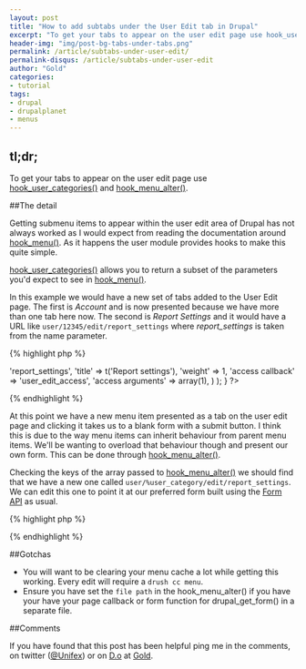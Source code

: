 ```yaml
---
layout: post
title: "How to add subtabs under the User Edit tab in Drupal"
excerpt: "To get your tabs to appear on the user edit page use hook_user_categories() and hook_menu_alter()"
header-img: "img/post-bg-tabs-under-tabs.png"
permalink: /article/subtabs-under-user-edit/
permalink-disqus: /article/subtabs-under-user-edit
author: "Gold"
categories:
- tutorial
tags:
- drupal
- drupalplanet
- menus
---
```


## tl;dr;

To get your tabs to appear on the user edit page use [hook_user_categories()] and [hook_menu_alter()].

##The detail

Getting submenu items to appear within the user edit area of Drupal has not always worked as I would expect from reading the documentation around [hook_menu()]. As it happens the user module provides hooks to make this quite simple.

[hook_user_categories()] allows you to return a subset of the parameters you'd expect to see in [hook_menu()].

In this example we would have a new set of tabs added to the User Edit page.  The first is *Account* and is now presented because we have more than one tab here now.  The second is *Report Settings* and it would have a URL like `user/12345/edit/report_settings` where *report_settings* is taken from the name parameter.

{% highlight php %}
<?php
/**
 * Implements hook_user_categories().
 */
function my_module_user_categories() {
  return array(
    array(
      'name' => 'report_settings',
      'title' => t('Report settings'),
      'weight' => 1,
      'access callback' => 'user_edit_access',
      'access arguments' => array(1),
    )
  );
}
?>
{% endhighlight %}

At this point we have a new menu item presented as a tab on the user edit page and clicking it takes us to a blank form with a submit button. I think this is due to the way menu items can inherit behaviour from parent menu items. We'll be wanting to overload that behaviour though and present our own form.  This can be done through [hook_menu_alter()].

Checking the keys of the array passed to [hook_menu_alter()] we should find that we have a new one called `user/%user_category/edit/report_settings`. We can edit this one to point it at our preferred form built using the [Form API] as usual.

{% highlight php %}
<?php
/**
 * Implements hook_menu_alter().
 */
function my_module_menu_alter(&$callbacks) {
  $callbacks['user/%user_category/edit/report_settings']['page arguments'] = array('my_module_user_report_settings', 1);
  // We need to set the file path as it defaults to the user module.
  $callbacks['user/%user_category/edit/report_settings']['file path'] = drupal_get_path('module', 'my_module');
  $callbacks['user/%user_category/edit/report_settings']['file'] = 'my_module.user.inc';
}
?>
{% endhighlight %}

##Gotchas

* You will want to be clearing your menu cache a lot while getting this working. Every edit will require a `drush cc menu`.
* Ensure you have set the `file path` in the hook_menu_alter() if you have your have your page callback or form function for drupal_get_form() in a separate file.

##Comments

If you have found that this post has been helpful ping me in the comments, on twitter ([@Unifex]) or on [D.o] at [Gold].

[D.o]:http://drupal.org
[Gold]:http://drupal.org/u/Gold
[@unifex]:http://twitter.com/unifex
[hook_user_categories()]:https://api.drupal.org/api/drupal/modules%21user%21user.api.php/function/hook_user_categories/7
[hook_menu_alter()]:https://api.drupal.org/api/drupal/modules%21system%21system.api.php/function/hook_menu_alter/7
[hook_menu()]:https://api.drupal.org/api/drupal/modules%21system%21system.api.php/function/hook_menu/7
[Form API]:https://api.drupal.org/api/drupal/includes%21form.inc/group/form_api/7
